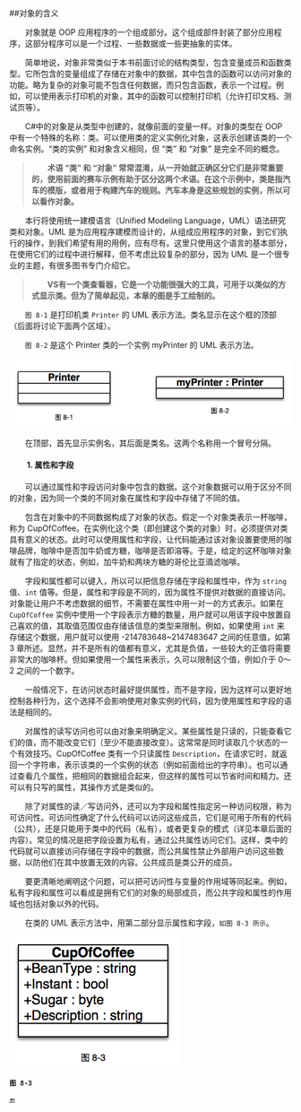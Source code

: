 ##对象的含义

&emsp;&emsp;对象就是 OOP 应用程序的一个组成部分。这个组成部件封装了部分应用程序，这部分程序可以是一个过程、一些数据或一些更抽象的实体。

&emsp;&emsp;简单地说，对象非常类似于本书前面讨论的结构类型，包含变量成员和函数类型。它所包含的变量组成了存储在对象中的数据，其中包含的函数可以访问对象的功能。略为复杂的对象可能不包含任何数据，而只包含函数，表示一个过程。例如，可以使用表示打印机的对象，其中的函数可以控制打印机（允许打印文档、测试页等）。

&emsp;&emsp;C#中的对象是从类型中创建的，就像前面的变量一样。对象的类型在 OOP 中有一个特殊的名称：类。可以使用类的定义实例化对象，这表示创建该类的一个命名实例。“类的实例” 和对象含义相同，但 “类” 和 “对象” 是完全不同的概念。

>&emsp;&emsp;**术语 “类” 和 “对象” 常常混淆，从一开始就正确区分它们是非常重要的，使用前面的赛车示例有助于区分这两个术语。在这个示例中，类是指汽车的模版，或者用于构建汽车的规则。汽车本身是这些规划的实例，所以可以看作对象。**

&emsp;&emsp;本行将使用统一建模语言（Unified Modeling Language，UML）语法研究类和对象。UML 是为应用程序建模而设计的，从组成应用程序的对象，到它们执行的操作，到我们希望有用的用例，应有尽有。这里只使用这个语言的基本部分，在使用它们的过程中进行解释，但不考虑比较复杂的部分，因为 UML 是一个很专业的主题，有很多图书专门介绍它。

>&emsp;&emsp;**VS有一个类查看器，它是一个功能很强大的工具，可用于以类似的方式显示类。但为了简单起见，本章的图是手工绘制的。**


&emsp;&emsp;`图 8-1` 是打印机类 `Printer` 的 UML 表示方法。类名显示在这个框的顶部（后面将讨论下面两个区域）。

&emsp;&emsp;`图 8-2` 是这个 Printer 类的一个实例 myPrinter 的 UML 表示方法。

![图8-1](/assets/8-1.png)

&emsp;&emsp;在顶部，首先显示实例名，其后面是类名。这两个名称用一个冒号分隔。

#### &emsp;&emsp; 1. 属性和字段

&emsp;&emsp;可以通过属性和字段访问对象中包含的数据。这个对象数据可以用于区分不同的对象，因为同一个类的不同对象在属性和字段中存储了不同的值。

&emsp;&emsp;包含在对象中的不同数据构成了对象的状态。假定一个对象类表示一杯咖啡，称为 CupOfCoffee。在实例化这个类（即创建这个类的对象）时，必须提供对类具有意义的状态。此时可以使用属性和字段，让代码能通过该对象设置要使用的咖啡品牌，咖啡中是否加牛奶或方糖，咖啡是否即溶等。于是，给定的这杯咖啡对象就有了指定的状态，例如，加牛奶和两块方糖的哥伦比亚滴滤咖啡。

&emsp;&emsp;字段和属性都可以键入，所以可以把信息存储在字段和属性中，作为 `string` 值、`int` 值等。但是，属性和字段是不同的，因为属性不提供对数据的直接访问。对象能让用户不考虑数据的细节，不需要在属性中用一对一的方式表示。如果在 `CupOfCoffee` 实例中使用一个字段表示方糖的数量，用户就可以用该字段中放置自己喜欢的值，其取值范围仅由存储该信息的类型来限制。例如，如果使用 `int` 来存储这个数据，用户就可以使用 -214783648~2147483647 之间的任意值，如第 3 章所述。显然，并不是所有的值都有意义，尤其是负值，一些较大的正值将需要非常大的咖啡杯。但如果使用一个属性来表示，久可以限制这个值，例如介于 0～2 之间的一个数字。

&emsp;&emsp;一般情况下，在访问状态时最好提供属性，而不是字段，因为这样可以更好地控制各种行为，这个选择不会影响使用对象实例的代码，因为使用属性和字段的语法是相同的。

&emsp;&emsp;对属性的读写访问也可以由对象来明确定义。某些属性是只读的，只能查看它们的值，而不能改变它们（至少不能直接改变）。这常常是同时读取几个状态的一个有效技巧。CupOfCoffee 类有一个只读属性 `Description`，在请求它时，就返回一个字符串，表示该类的一个实例的状态（例如前面给出的字符串）。也可以通过查看几个属性，把相同的数据组合起来，但这样的属性可以节省时间和精力。还可以有只写的属性，其操作方式是类似的。

&emsp;&emsp;除了对属性的读／写访问外，还可以为字段和属性指定另一种访问权限，称为可访问性。可访问性确定了什么代码可以访问这些成员，它们是可用于所有的代码（公共），还是只能用于类中的代码（私有），或者更复杂的模式（详见本章后面的内容）。常见的情况是把字段设置为私有，通过公共属性访问它们。这样，类中的代码就可以直接访问存储在字段中的数据，而公共属性禁止外部用户访问这些数据，以防他们在其中放置无效的内容。公共成员是类公开的成员。

&emsp;&emsp;要更清晰地阐明这个问题，可以把可访问性与变量的作用域等同起来。例如，私有字段和属性可以看成是拥有它们的对象的局部成员，而公共字段和属性的作用域也包括对象以外的代码。

&emsp;&emsp;在类的 UML 表示方法中，用第二部分显示属性和字段，`如图 8-3 所示`。

![图 8-3](/assets/8-3.png)

**`图 8-3`**
















🔚

